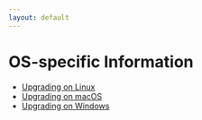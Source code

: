 ```yaml
---
layout: default
---
```

OS-specific Information
=======================

- [Upgrading on Linux](upgrading-os-specific-info-linux.html)
- [Upgrading on macOS](upgrading-os-specific-info-macos.html)
- [Upgrading on Windows](upgrading-os-specific-info-windows.html)